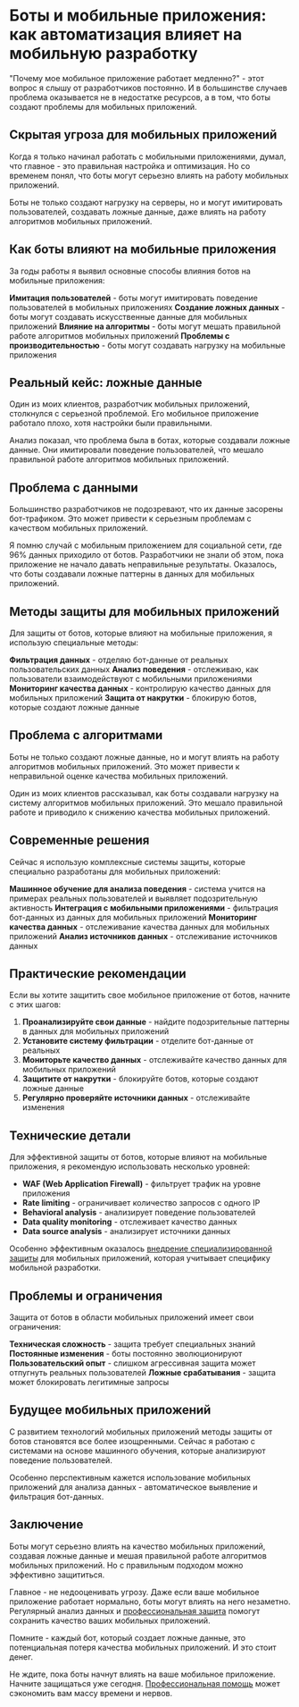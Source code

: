 ﻿# Боты и мобильные приложения: как автоматизация влияет на мобильную разработку

"Почему мое мобильное приложение работает медленно?" - этот вопрос я слышу от разработчиков постоянно. И в большинстве случаев проблема оказывается не в недостатке ресурсов, а в том, что боты создают проблемы для мобильных приложений.

## Скрытая угроза для мобильных приложений

Когда я только начинал работать с мобильными приложениями, думал, что главное - это правильная настройка и оптимизация. Но со временем понял, что боты могут серьезно влиять на работу мобильных приложений.

Боты не только создают нагрузку на серверы, но и могут имитировать пользователей, создавать ложные данные, даже влиять на работу алгоритмов мобильных приложений.

## Как боты влияют на мобильные приложения

За годы работы я выявил основные способы влияния ботов на мобильные приложения:

**Имитация пользователей** - боты могут имитировать поведение пользователей в мобильных приложениях
**Создание ложных данных** - боты могут создавать искусственные данные для мобильных приложений
**Влияние на алгоритмы** - боты могут мешать правильной работе алгоритмов мобильных приложений
**Проблемы с производительностью** - боты могут создавать нагрузку на мобильные приложения

## Реальный кейс: ложные данные

Один из моих клиентов, разработчик мобильных приложений, столкнулся с серьезной проблемой. Его мобильное приложение работало плохо, хотя настройки были правильными.

Анализ показал, что проблема была в ботах, которые создавали ложные данные. Они имитировали поведение пользователей, что мешало правильной работе алгоритмов мобильных приложений.

## Проблема с данными

Большинство разработчиков не подозревают, что их данные засорены бот-трафиком. Это может привести к серьезным проблемам с качеством мобильных приложений.

Я помню случай с мобильным приложением для социальной сети, где 96% данных приходило от ботов. Разработчики не знали об этом, пока приложение не начало давать неправильные результаты. Оказалось, что боты создавали ложные паттерны в данных для мобильных приложений.

## Методы защиты для мобильных приложений

Для защиты от ботов, которые влияют на мобильные приложения, я использую специальные методы:

**Фильтрация данных** - отделяю бот-данные от реальных пользовательских данных
**Анализ поведения** - отслеживаю, как пользователи взаимодействуют с мобильными приложениями
**Мониторинг качества данных** - контролирую качество данных для мобильных приложений
**Защита от накрутки** - блокирую ботов, которые создают ложные данные

## Проблема с алгоритмами

Боты не только создают ложные данные, но и могут влиять на работу алгоритмов мобильных приложений. Это может привести к неправильной оценке качества мобильных приложений.

Один из моих клиентов рассказывал, как боты создавали нагрузку на систему алгоритмов мобильных приложений. Это мешало правильной работе и приводило к снижению качества мобильных приложений.

## Современные решения

Сейчас я использую комплексные системы защиты, которые специально разработаны для мобильных приложений:

**Машинное обучение для анализа поведения** - система учится на примерах реальных пользователей и выявляет подозрительную активность
**Интеграция с мобильными приложениями** - фильтрация бот-данных из данных для мобильных приложений
**Мониторинг качества данных** - отслеживание качества данных для мобильных приложений
**Анализ источников данных** - отслеживание источников данных

## Практические рекомендации

Если вы хотите защитить свое мобильное приложение от ботов, начните с этих шагов:

1. **Проанализируйте свои данные** - найдите подозрительные паттерны в данных для мобильных приложений
2. **Установите систему фильтрации** - отделите бот-данные от реальных
3. **Мониторьте качество данных** - отслеживайте качество данных для мобильных приложений
4. **Защитите от накрутки** - блокируйте ботов, которые создают ложные данные
5. **Регулярно проверяйте источники данных** - отслеживайте изменения

## Технические детали

Для эффективной защиты от ботов, которые влияют на мобильные приложения, я рекомендую использовать несколько уровней:

- **WAF (Web Application Firewall)** - фильтрует трафик на уровне приложения
- **Rate limiting** - ограничивает количество запросов с одного IP
- **Behavioral analysis** - анализирует поведение пользователей
- **Data quality monitoring** - отслеживает качество данных
- **Data source analysis** - анализирует источники данных

Особенно эффективным оказалось [внедрение специализированной защиты](https://progaem.com/ustanovka-antibota-usluga-po-zashhite-ot-botov-vashih-sajtov-na-razlichnyh-cms-sistemah.html) для мобильных приложений, которая учитывает специфику мобильной разработки.

## Проблемы и ограничения

Защита от ботов в области мобильных приложений имеет свои ограничения:

**Техническая сложность** - защита требует специальных знаний
**Постоянные изменения** - боты постоянно эволюционируют
**Пользовательский опыт** - слишком агрессивная защита может отпугнуть реальных пользователей
**Ложные срабатывания** - защита может блокировать легитимные запросы

## Будущее мобильных приложений

С развитием технологий мобильных приложений методы защиты от ботов становятся все более изощренными. Сейчас я работаю с системами на основе машинного обучения, которые анализируют поведение пользователей.

Особенно перспективным кажется использование мобильных приложений для анализа данных - автоматическое выявление и фильтрация бот-данных.

## Заключение

Боты могут серьезно влиять на качество мобильных приложений, создавая ложные данные и мешая правильной работе алгоритмов мобильных приложений. Но с правильным подходом можно эффективно защититься.

Главное - не недооценивать угрозу. Даже если ваше мобильное приложение работает нормально, боты могут влиять на него незаметно. Регулярный анализ данных и [профессиональная защита](https://progaem.com/ustanovka-antibota-usluga-po-zashhite-ot-botov-vashih-sajtov-na-razlichnyh-cms-sistemah.html) помогут сохранить качество ваших мобильных приложений.

Помните - каждый бот, который создает ложные данные, это потенциальная потеря качества мобильных приложений. И это стоит денег.

Не ждите, пока боты начнут влиять на ваше мобильное приложение. Начните защищаться уже сегодня. [Профессиональная помощь](https://progaem.com/ustanovka-antibota-usluga-po-zashhite-ot-botov-vashih-sajtov-na-razlichnyh-cms-sistemah.html) может сэкономить вам массу времени и нервов.
